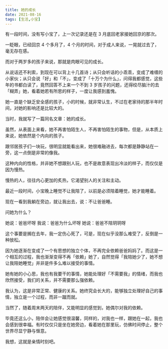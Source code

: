 ```yaml
---
title: 她的成长
date: 2021-08-16
tags: [生活,小宝]
---
```


有一段时间，没有写小宝了，上一次记录还是在 3 月底回老家接她回京的那次。
<!-- more -->
一眨眼，已经回京 4 个多月了，4 个月的时间，对于成人来说，一晃就过去了，毫无存在感。

而对于两岁多的孩子来说，那就是肉眼可见的成长。

从说话还不利索，到现在可以背上十几首诗；从只会听话的小乖乖，变成了难缠的小家伙；从只会说「好」和「不」，变成了「十万个为什么」，问得我都感觉，这些年的书都白读了，竟然回答不上来一个不到 3 岁孩子的问题，还得绞尽脑汁的去「糊弄」她，看着她若有所思的样子，一度让我感到羞愧。

她一直是个缺乏安全感的孩子，小的时候，就非常认生，不过在老家待的那半年时间，对她的影响还是比较大的。

当时，我就写了一篇同名文章：她的成长。

虽然，从表面上来看，她不再害怕陌生人，不再害怕陌生的事物，但是，从本质上来说，她依然是个内向的孩子。

跟邻居孩子们一块玩，很明显就能看出来，她很难融进去，每次都是静静站在一旁，这一点倒是非常的像我。

这种内向的性格，并非她不想跟别人玩，也不是故意表现出冷淡的样子，而仅仅是因为慢热。

慢热的人，往往内心更加的炙热，它渴望别人的关注和主动。

最近一段时间，小宝晚上睡觉不让我陪了，以前是必须陪着睡觉，她才能睡着。

现在一看到我躺在旁边，就让我出去，说：不让爸爸睡。

问她为什么？

她说：爸爸坏呀
我说：爸爸为什么坏呀
她说：爸爸不陪玥玥呀

这个事要是搁在去年，我一定伤心死了，可是，现在似乎没那么难受了，反倒是一种放松。

因为她逐渐在变成了一个有思想的独立个体，不再完全依赖爸爸妈妈了。而这是一个相互的过程，我也渐渐变得不再「依赖」她了，自然觉得「我陪她少了，她不想让我陪她睡觉」并非是件多么难以接受的事情。

她有她的小心思，我也有我要干的事情，她能处理好「不需要我」的情绪，而我也欣然接受，我们的关系，并不需要那么强依赖。

我认为，这是非常正常、健康的关系。她终究会长大的，能够独立处理好自己的事情，独立是一个过程，而非一蹴而就。

当然了，随着周末两天的陪伴，又能明显的感觉到，她偶尔对我的依赖。

毕竟还这么小，陪伴会让她感觉很温馨，同样的，对我也一样，跟她在一起，我也会感到很幸福。有时仅仅只是坐在她旁边，看着她在那里玩，仿佛时间停止，整个世界尽显宁静与惬意。

我想，这就是亲情时刻吧。